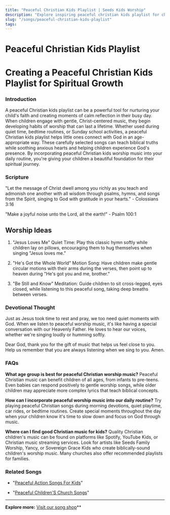 ```yaml
---
title: "Peaceful Christian Kids Playlist | Seeds Kids Worship"
description: "Explore inspiring peaceful christian kids playlist for children's worship and faith development. Biblical music resources for families and ministry."
slug: "/songs/peaceful-christian-kids-playlist"
tags:
---
```


# Peaceful Christian Kids Playlist

# Creating a Peaceful Christian Kids Playlist for Spiritual Growth

### Introduction
A peaceful Christian kids playlist can be a powerful tool for nurturing your child's faith and creating moments of calm reflection in their busy day. When children engage with gentle, Christ-centered music, they begin developing habits of worship that can last a lifetime. Whether used during quiet time, bedtime routines, or Sunday school activities, a peaceful Christian kids playlist helps little ones connect with God in an age-appropriate way. These carefully selected songs can teach biblical truths while soothing anxious hearts and helping children experience God's presence. By incorporating peaceful Christian kids worship music into your daily routine, you're giving your children a beautiful foundation for their spiritual journey.

### Scripture
"Let the message of Christ dwell among you richly as you teach and admonish one another with all wisdom through psalms, hymns, and songs from the Spirit, singing to God with gratitude in your hearts." - Colossians 3:16

"Make a joyful noise unto the Lord, all the earth!" - Psalm 100:1

## Worship Ideas
1. "Jesus Loves Me" Quiet Time: Play this classic hymn softly while children lay on pillows, encouraging them to hug themselves when singing "Jesus loves me."

2. "He's Got the Whole World" Motion Song: Have children make gentle circular motions with their arms during the verses, then point up to heaven during "He's got you and me, brother."

3. "Be Still and Know" Meditation: Guide children to sit cross-legged, eyes closed, while listening to this peaceful song, taking deep breaths between verses.

### Devotional Thought
Just as Jesus took time to rest and pray, we too need quiet moments with God. When we listen to peaceful worship music, it's like having a special conversation with our Heavenly Father. He loves to hear our voices, whether we're singing loudly or humming softly.

Dear God, thank you for the gift of music that helps us feel close to you. Help us remember that you are always listening when we sing to you. Amen.

### FAQs

**What age group is best for peaceful Christian worship music?**
Peaceful Christian music can benefit children of all ages, from infants to pre-teens. Even babies can respond positively to gentle worship songs, while older children may appreciate more complex lyrics that teach biblical concepts.

**How can I incorporate peaceful worship music into our daily routine?**
Try playing peaceful Christian songs during morning devotions, quiet playtime, car rides, or bedtime routines. Create special moments throughout the day when your children know it's time to slow down and focus on God through music.

**Where can I find good Christian music for kids?**
Quality Christian children's music can be found on platforms like Spotify, YouTube Kids, or Christian music streaming services. Look for artists like Seeds Family Worship, Yancy, or Sovereign Grace Kids who create biblically-sound children's worship music. Many churches also offer recommended playlists for families.

### Related Songs

- "[Peaceful Action Songs For Kids](/songs/peaceful-action-songs-for-kids/)"

- "[Peaceful Children'S Church Songs](/songs/peaceful-children-s-church-songs/)"

---

**Explore more:** [Visit our song shop](https://seedskidsworship.com/shop)**

<!-- Schema Markup -->
<script type="application/ld+json">
{
  "@context": "https://schema.org",
  "@type": "MusicRecording",
  "name": "Peaceful Christian Kids Playlist",
  "byArtist": {
    "@type": "MusicGroup",
    "name": "Seeds Kids Worship"
  },
  "isFamilyFriendly": true,
  "url": "https://seedskidsworship.com/songs/peaceful-christian-kids-playlist/"
}
</script>